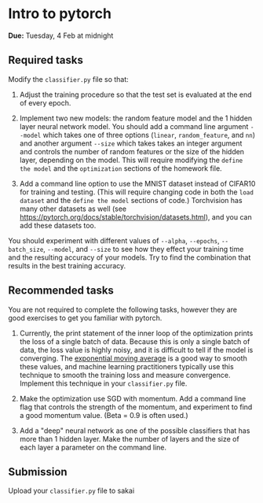 # Intro to pytorch

**Due:** Tuesday, 4 Feb at midnight

## Required tasks

Modify the `classifier.py` file so that:

1. Adjust the training procedure so that the test set is evaluated at the end of every epoch.

1. Implement two new models: the random feature model and the 1 hidden layer neural network model.
   You should add a command line argument `--model` which takes one of three options
   (`linear`, `random_feature`, and `nn`)
   and another argument `--size` which takes takes an integer argument and controls the number of random features or the size of the hidden layer, depending on the model.
   This will require modifying the `define the model` and the `optimization` sections of the homework file.

1. Add a command line option to use the MNIST dataset instead of CIFAR10 for training and testing.
   (This will require changing code in both the `load dataset` and the `define the model` sections of code.)
   Torchvision has many other datasets as well (see https://pytorch.org/docs/stable/torchvision/datasets.html), and you can add these datasets too.

You should experiment with different values of `--alpha`, `--epochs`, `--batch_size`, `--model`, and `--size` to see how they effect your training time and the resulting accuracy of your models.
Try to find the combination that results in the best training accuracy.

## Recommended tasks

You are not required to complete the following tasks,
however they are good exercises to get you familiar with pytorch.

1. Currently, the print statement of the inner loop of the optimization prints the loss of a single batch of data.
   Because this is only a single batch of data, the loss value is highly noisy, and it is difficult to tell if the model is converging.
   The [exponential moving average](https://en.wikipedia.org/wiki/Moving_average) is a good way to smooth these values,
   and machine learning practitioners typically use this technique to smooth the training loss and measure convergence.
   Implement this technique in your `classifier.py` file.

1. Make the optimization use SGD with momentum.
   Add a command line flag that controls the strength of the momentum,
   and experiment to find a good momentum value.
   (Beta = 0.9 is often used.)

1. Add a "deep" neural network as one of the possible classifiers that has more than 1 hidden layer.
   Make the number of layers and the size of each layer a parameter on the command line.

## Submission

Upload your `classifier.py` file to sakai

